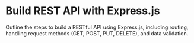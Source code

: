# Build REST API with Express.js

Outline the steps to build a RESTful API using Express.js, including routing, handling request methods (GET, POST, PUT, DELETE), and data validation.